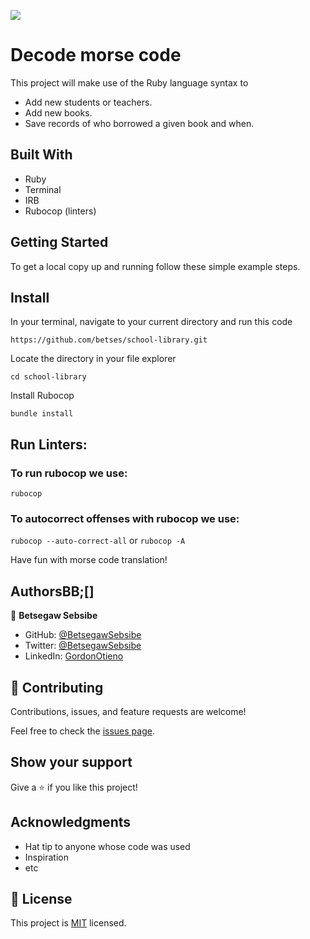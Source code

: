 ![](https://img.shields.io/badge/Microverse-blueviolet)

# Decode morse code

This project will make use of the Ruby language syntax to

- Add new students or teachers.
- Add new books.
- Save records of who borrowed a given book and when.

## Built With

- Ruby
- Terminal
- IRB
- Rubocop (linters)

## Getting Started

To get a local copy up and running follow these simple example steps.

## Install

In your terminal, navigate to your current directory and run this code

`https://github.com/betses/school-library.git`

Locate the directory in your file explorer

`cd school-library`

Install Rubocop

`bundle install`

## Run Linters:

### To run rubocop we use:

`rubocop`

### To autocorrect offenses with rubocop we use:

`rubocop --auto-correct-all` or
`rubocop -A`

Have fun with morse code translation!

## AuthorsBB;[]

👤 **Betsegaw Sebsibe**

- GitHub: [@BetsegawSebsibe ](https://github.com/betses)
- Twitter: [@BetsegawSebsibe](https://twitter.com/Betse_s)
- LinkedIn: [GordonOtieno](https://www.linkedin.com/in/betsegaw-sebsibe/)

## 🤝 Contributing

Contributions, issues, and feature requests are welcome!

Feel free to check the [issues page](/issues).

## Show your support

Give a ⭐️ if you like this project!

## Acknowledgments

- Hat tip to anyone whose code was used
- Inspiration
- etc

## 📝 License

This project is [MIT](./MIT.md) licensed.
